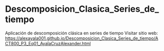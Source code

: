 # Descomposicion_Clasica_Series_de_tiempo
 Aplicación de descomposición clásica en series de tiempo
Visitar sitio web: https://alexayala001.github.io/Descomposicion_Clasica_Series_de_tiempo/ACT800_P3_Eq01_AyalaCruzAlexander.html
